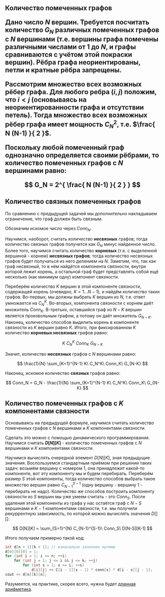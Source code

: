 <h2>Количество помеченных графов

Дано число $N$ вершин. Требуется посчитать количество $G_N$ различных помеченных графов с $N$ вершинами (т.е. вершины графа помечены различными числами от $1$ до $N$, и графы сравниваются с учётом этой покраски вершин). Рёбра графа неориентированы, петли и кратные рёбра запрещены.

Рассмотрим множество всех возможных рёбер графа. Для любого ребра $(i,j)$ положим, что $i<j$ (основываясь на неориентированности графа и отсутствии петель). Тогда множество всех возможных рёбер графа имеет мощность $C_N^2$, т.е. $\frac{ N (N-1) }{ 2 }$.

Поскольку любой помеченный граф однозначно определяется своими рёбрами, то количество помеченных графов с $N$ вершинами равно:

$$
G_N = 2^{ \frac{ N (N-1) }{ 2 } }
$$

## Количество связных помеченных графов

По сравнению с предыдущей задачей мы дополнительно накладываем ограничение, что граф должен быть связным.

Обозначим искомое число через $Conn_N$.

Научимся, наоборот, считать количество **несвязных** графов; тогда количество связных графов получится как $G_N$ минус найденное число. Более того, научимся считать количество **корневых** (т.е. с выделенной вершиной - корнем) **несвязных графов**; тогда количество несвязных графов будет получаться из него делением на $N$. Заметим, что, так как граф несвязный, то в нём найдётся компонента связности, внутри которой лежит корень, а остальной граф будет представлять собой ещё несколько (как минимум одну) компонент связности.

Переберём количество $K$ вершин в этой компоненте связности, содержащей корень (очевидно, $K = 1 \ldots N-1$), и найдём количество таких графов. Во-первых, мы должны выбрать $K$ вершин из $N$, т.е. ответ умножается на $C_N^K$. Во-вторых, компонента связности с корнем даёт множитель $Conn_K$. В-третьих, оставшийся граф из $N-K$ вершин является произвольным графом, а потому он даёт множитель $G_{N-K}$. Наконец, количество способов выделить корень в компоненте связности из $K$ вершин равно $K$. Итого, при фиксированном $K$ количество **корневых несвязных** графов равно:

$$
K\ C_N^K\ Conn_K\ G_{N-K}
$$

Значит, количество **несвязных** графов с $N$ вершинами равно:

$$
\frac{1}{N} \sum_{K=1}^{N-1} K\ C_N^K\ Conn_K\ G_{N-K}
$$

Наконец, искомое количество **связных** графов равно:

$$
Conn_N = G_N - \frac{1}{N} \sum_{K=1}^{N-1} K\ C_N^K\ Conn_K\ G_{N-K}
$$

## Количество помеченных графов с $K$ компонентами связности

Основываясь на предыдущей формуле, научимся считать количество помеченных графов с $N$ вершинами и $K$ компонентами связности.

Сделать это можно с помощью динамического программирования. Научимся считать **$D[N][K]$** - количество помеченных графов с $N$ вершинами и $K$ компонентами связности.

Научимся вычислять очередной элемент $D[N][K]$, зная предыдущие значения. Воспользуемся стандартным приёмом при решении таких задач: возьмём вершину с номером 1, она принадлежит какой-то компоненте, вот эту компоненту мы и будем перебирать. Переберём размер $S$ этой компоненты, тогда количество способов выбрать такое множество вершин равно $C_{N-1}^{S-1}$ (одну вершину - вершину 1 - перебирать не надо). Количество же способов построить компоненту связности из $S$ вершин мы уже умеем считать - это $Conn_S$. После удаления этой компоненты из графа у нас остаётся граф с $N-S$ вершинами и $K-1$ компонентами связности, т.е. мы получили рекуррентную зависимость, по которой можно вычислять значения $D[][]$:

$$
D[N][K] = \sum_{S=1}^{N} C_{N-1}^{S-1}\ Conn_S\ D[N-S][K-1]
$$

Итого получаем примерно такой код:
<!--- TODO: specify code snippet id -->
``` cpp
int d[n + 1][k + 1]; // изначально заполнен нулями
d[0][0][0] = 1;
for (int i = 1; i <= n; ++i)
    for (int j = 1; j <= i && j <= k; ++j)
        for (int s = 1; s <= i; ++s)
            d[i][j] += C[i - 1][s - 1] * conn[s] * d[i - s][j - 1];
cout << d[n][k][n];
```

Разумеется, на практике, скорее всего, нужна будет [длинная арифметика](big_integer).
